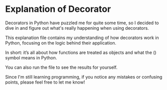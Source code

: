 # Explanation of Decorator

 Decorators in Python have puzzled me for quite some time, so I decided to dive in and figure out what's really happening when using decorators.<br>
 
 This explanation file contains my understanding of how decorators work in Python, focusing on the logic behind their application.<br>
 
 In short: it’s all about how functions are treated as objects and what the () symbol means in Python.<br>
 
 You can also run the file to see the results for yourself.<br> 

 Since I'm still learning programming, if you notice any mistakes or confusing points, please feel free to let me know! 
 
